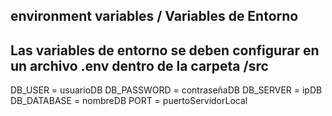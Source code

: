 ## environment variables / Variables de Entorno
## Las variables de entorno se deben configurar en un archivo .env dentro de la carpeta /src

DB_USER = usuarioDB
DB_PASSWORD = contraseñaDB
DB_SERVER = ipDB
DB_DATABASE = nombreDB
PORT = puertoServidorLocal